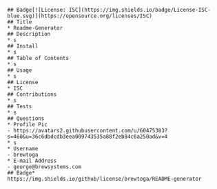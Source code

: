 
    ## Badge[![License: ISC](https://img.shields.io/badge/License-ISC-blue.svg)](https://opensource.org/licenses/ISC)
    ## Title
    * Readme-Generator
    ## Description
    * s
    ## Install
    * s
    ## Table of Contents
    * s
    ## Usage
    * s
    ## License
    * ISC
    ## Contributions
    * s
    ## Tests
    * s
    ## Questions
    * Profile Pic
    - https://avatars2.githubusercontent.com/u/60475383?s=460&u=36c6dbdcdb3eea009743535a88f2eb84c6a250ad&v=4
    * s
    * Username
    - brewtoga
    * E-mail Address
    - george@brewsystems.com
    ## Badge* 
    https://img.shields.io/github/license/brewtoga/README-generator